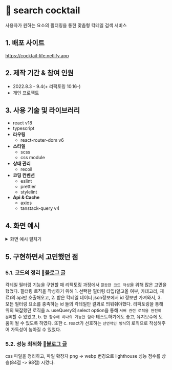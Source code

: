 # :pushpin: search cocktail
사용자가 원하는 요소의 필터링을 통한 맞춤형 칵테일 검색 서비스

## 1. 배포 사이트
https://cocktail-life.netlify.app

## 2. 제작 기간 & 참여 인원
- 2022.8.3 - 9.4(+ 리팩토링 10.16-)
- 개인 프로젝트

## 3. 사용 기술 및 라이브러리
- react v18
- typescript
- **라우팅**
  - react-router-dom v6
- **스타일**
   - scss
   - css module
- **상태 관리**
  - recoil
- **코딩 컨벤션**
   - eslint
   - prettier
   - stylelint
- **Api & Cache**
   - axios
   - tanstack-query v4

## 4. 화면 예시
<details>
<summary>화면 예시 펼치기</summary>
<div markdown="1">

### 4.1. Popular 페이지
인기 칵테일을 rank 순서대로 볼 수 있습니다. 

![ezgif com-gif-maker (17)](https://user-images.githubusercontent.com/67466789/206457679-0f116170-300b-41ac-91e7-c65bd6ba268f.gif)

### 4.2. Search 페이지
- 서치 이름 입력, filtering 을 동시에 하여 조건에 부합하는 검색을 할 수 있습니다. 
- search 버튼 클릭 시 로딩을 띄워줍니다. 
하지만, 60분 이내 이미 검색 이력이 있는 키워드 또는 필터링 검색의 경우 로딩을 거치지 않고 바로 검색 결과를 보여줍니다(캐싱).

#### 4.2.1. 키워드 서치
서치 이름 입력 -> search 버튼 클릭 -> 검색 결과

![ezgif com-gif-maker (23)](https://user-images.githubusercontent.com/67466789/206460246-2b6ac5cb-37ed-4d23-b06b-5227ce0cd215.gif)

#### 4.2.2. 필터링 서치
filter 버튼 클릭 -> alcoholic(알코올 여부) 또는 category(카테고리) 또는 ingredient(재료) 선택 -> filter 박스의 apply 버튼 클릭 -> search 버튼 클릭 -> 모든 filtering 조건에 부합하는 검색 결과

![ezgif com-gif-maker (12)](https://user-images.githubusercontent.com/67466789/206460580-c1002b33-6011-48c4-8bc3-27f7f0799e8f.gif)

#### 4.2.3. 검색어 없음 모달
서치 이름 입력, filtering 모두 선택x -> search 버튼 -> 오류 모달

 ![ezgif com-gif-maker (22)](https://user-images.githubusercontent.com/67466789/206459565-379efa93-a012-4a3a-811d-616b766e6401.gif)

### 4.3. Detail 페이지
검색 결과 또는 popular 페이지 칵테일 사진 클릭 -> detail 페이지

![ezgif com-gif-maker (13)](https://user-images.githubusercontent.com/67466789/206463881-d715f36b-ba5f-430c-a949-a318e3858b0b.gif)

- [제목, 알코올 여부, 카테고리, 재료, 재료 양, 만드는 방법]을 보여줍니다.
- ingredient의 see more 클릭 -> ingredient를 전부 보여줍니다. 
- close 클릭 -> ingredient를 5개로 제한하여 보여줍니다. 
- 칵테일 사진 클릭 시 로딩을 띄워줍니다. 하지만, 60분 이내 이미 확인한 칵테일 일 경우 로딩을 거치지 않고 바로 detail 페이지를 보여줍니다(캐싱).

#### 4.3.1. alcoholic, ingredient 재검색
alcoholic(알코올 여부) 또는 category(카테고리) 또는 ingredient(재료) 클릭 -> search 페이지의 결과

![ezgif com-gif-maker (16)](https://user-images.githubusercontent.com/67466789/206464313-e9fd515e-fbb1-42c3-8583-4d3d5fd07671.gif)
![ezgif com-gif-maker (15)](https://user-images.githubusercontent.com/67466789/206464328-8670d24e-4d6a-4f20-b69b-0a397729ba0e.gif)

- alcoholic 또는 category, ingredient 를 클릭해 해당 조건에 부합하는 칵테일 재서치를 할 수 있습니다. 

### 4.4. 모바일 페이지
#### 4.4.1. Popular 페이지
![ezgif com-gif-maker (21)](https://user-images.githubusercontent.com/67466789/206465594-98f8b024-049f-4f51-9800-8d21dc14051b.gif)

#### 4.4.2. Search 페이지
![ezgif com-gif-maker (20)](https://user-images.githubusercontent.com/67466789/206465658-1b50053e-67ae-47fa-9f9b-9f903784c3d2.gif)

#### 4.4.3. Detail 페이지
![ezgif com-gif-maker (19)](https://user-images.githubusercontent.com/67466789/206465702-99368009-46fd-4593-90c3-8de5e4603ce3.gif)

</div>
</details>

## 5. 구현하면서 고민했던 점
### 5.1. 코드의 정리 :bookmark_tabs:[블로그 글](https://velog.io/@han-byul-yang/cocktail-search-%EA%B0%9C%EC%9D%B8-%ED%94%84%EB%A1%9C%EC%A0%9D%ED%8A%B81)
 칵테일 필터링 기능을 구현할 때 리팩토링 과정에서 `깔끔한 코드 작성`을 위해 많은 고민을 했었다. 필터링 로직을 작성하기 위해 1. 선택한 필터링 타입(알고올 여부, 카테고리, 재료)의 api만 호출해오고, 2. 받은 칵테일 데이터 json정보에서 id 정보만 가져와서, 3. 모든 필터링 요소를 충족하는 id 들의 칵테일만 결과로 띄워줘야했다. 
리팩토링을 통해 위의 복잡했던 로직을 a. useQuery의 select option을 통해 `서버 관련 로직을 완전히 분리`할 수 있었고, b. `한 함수에 하나의 기능만 담아` 테스트하기에도 좋고, 유지보수에 도움이 될 수 있도록 하였다. 또한 c. react가 선호하는 `선언적인 방식`의 로직으로 작성해주어 가독성이 높아질 수 있었다. 

### 5.2. 성능 최적화 :bookmark_tabs:[블로그 글](https://velog.io/@han-byul-yang/cocktail-search-%EC%B5%9C%EC%A0%81%ED%99%94)
 css 파일을 정리하고, 파일 확장자 png -> webp 변경으로 lighthouse 성능 점수를 상승(84점 -> 98점) 시켰다. 